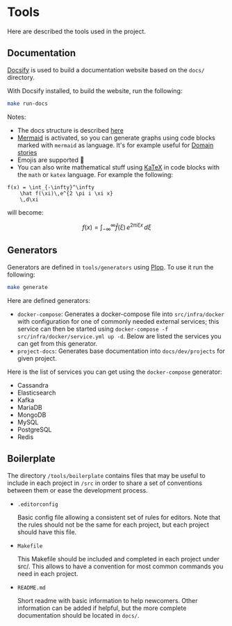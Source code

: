 # Tools

Here are described the tools used in the project.

## Documentation

[Docsify](https://docsify.js.org) is used to build a documentation website based on the `docs/` directory.

With Docsify installed, to build the website, run the following:

```bash
make run-docs
```

Notes:

- The docs structure is described [here](dev/structure#docs)
- [Mermaid](https://mermaidjs.github.io/) is activated, so you can generate graphs using code blocks marked with `mermaid` as language. It's for example useful for [Domain stories](domain/stories/)
- Emojis are supported :tada:
- You can also write mathematical stuff using [KaTeX](https://khan.github.io/KaTeX/) in code blocks with the `math` or `katex` language. For example the following:

```
f(x) = \int_{-\infty}^\infty
    \hat f(\xi)\,e^{2 \pi i \xi x}
    \,d\xi
```

will become:

```math
f(x) = \int_{-\infty}^\infty
    \hat f(\xi)\,e^{2 \pi i \xi x}
    \,d\xi
```

## Generators

Generators are defined in `tools/generators` using [Plop](https://plopjs.com/). To use it run the following:

```bash
make generate
```

Here are defined generators:

- `docker-compose`: Generates a docker-compose file into `src/infra/docker` with configuration for one of commonly needed external services; this service can then be started using `docker-compose -f src/infra/docker/service.yml up -d`. Below are listed the services you can get from this generator.
- `project-docs`: Generates base documentation into `docs/dev/projects` for given project.

Here is the list of services you can get using the `docker-compose` generator:

- Cassandra
- Elasticsearch
- Kafka
- MariaDB
- MongoDB
- MySQL
- PostgreSQL
- Redis

## Boilerplate

The directory `/tools/boilerplate` contains files that may be useful to include in each project in `/src` in order to share a set of conventions between them or ease the development process.

- `.editorconfig`

  Basic config file allowing a consistent set of rules for editors. Note that the rules should not be the same for each project, but each project should have this file.

- `Makefile`

  This Makefile should be included and completed in each project under src/. This allows to have a convention for most common commands you need in each project.

- `README.md`

  Short readme with basic information to help newcomers. Other information can be added if helpful, but the more complete documentation should be located in `docs/`.
